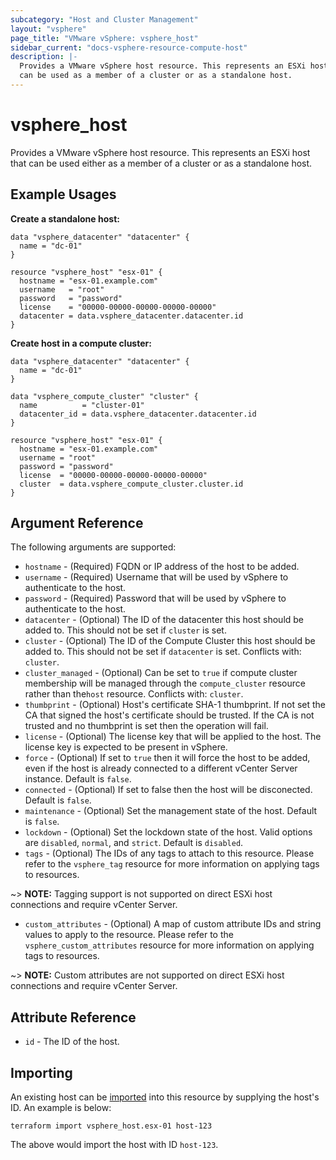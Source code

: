 ```yaml
---
subcategory: "Host and Cluster Management"
layout: "vsphere"
page_title: "VMware vSphere: vsphere_host"
sidebar_current: "docs-vsphere-resource-compute-host"
description: |-
  Provides a VMware vSphere host resource. This represents an ESXi host that
  can be used as a member of a cluster or as a standalone host.
---
```


# vsphere\_host

Provides a VMware vSphere host resource. This represents an ESXi host that
can be used either as a member of a cluster or as a standalone host.

## Example Usages

**Create a standalone host:**

```hcl
data "vsphere_datacenter" "datacenter" {
  name = "dc-01"
}

resource "vsphere_host" "esx-01" {
  hostname = "esx-01.example.com"
  username   = "root"
  password   = "password"
  license    = "00000-00000-00000-00000-00000"
  datacenter = data.vsphere_datacenter.datacenter.id
}
```

**Create host in a compute cluster:**

```hcl
data "vsphere_datacenter" "datacenter" {
  name = "dc-01"
}

data "vsphere_compute_cluster" "cluster" {
  name          = "cluster-01"
  datacenter_id = data.vsphere_datacenter.datacenter.id
}

resource "vsphere_host" "esx-01" {
  hostname = "esx-01.example.com"
  username = "root"
  password = "password"
  license  = "00000-00000-00000-00000-00000"
  cluster  = data.vsphere_compute_cluster.cluster.id
}
```

## Argument Reference

The following arguments are supported:

* `hostname` - (Required) FQDN or IP address of the host to be added.
* `username` - (Required) Username that will be used by vSphere to authenticate
  to the host.
* `password` - (Required) Password that will be used by vSphere to authenticate
  to the host.
* `datacenter` - (Optional) The ID of the datacenter this host should
  be added to. This should not be set if `cluster` is set.
* `cluster` - (Optional) The ID of the Compute Cluster this host should
  be added to. This should not be set if `datacenter` is set. Conflicts with:
  `cluster`.
* `cluster_managed` - (Optional) Can be set to `true` if compute cluster
  membership will be managed through the `compute_cluster` resource rather
  than the`host` resource. Conflicts with: `cluster`.
* `thumbprint` - (Optional) Host's certificate SHA-1 thumbprint. If not set the
  CA that signed the host's certificate should be trusted. If the CA is not
  trusted and no thumbprint is set then the operation will fail.
* `license` - (Optional) The license key that will be applied to the host.
  The license key is expected to be present in vSphere.
* `force` - (Optional) If set to `true` then it will force the host to be added,
  even if the host is already connected to a different vCenter Server instance.
  Default is `false`.
* `connected` - (Optional) If set to false then the host will be disconected.
  Default is `false`.
* `maintenance` - (Optional) Set the management state of the host.
  Default is `false`.
* `lockdown` - (Optional) Set the lockdown state of the host. Valid options are
  `disabled`, `normal`, and `strict`. Default is `disabled`.
* `tags` - (Optional) The IDs of any tags to attach to this resource. Please
  refer to the `vsphere_tag` resource for more information on applying
  tags to resources.

~> **NOTE:** Tagging support is not supported on direct ESXi host
connections and require vCenter Server.

* `custom_attributes` - (Optional) A map of custom attribute IDs and string
  values to apply to the resource. Please refer to the
  `vsphere_custom_attributes` resource for more information on applying
  tags to resources.

~> **NOTE:** Custom attributes are not supported on direct ESXi host
connections and require vCenter Server.

## Attribute Reference

* `id` - The ID of the host.

## Importing

An existing host can be [imported][docs-import] into this resource by supplying
the host's ID. An example is below:

[docs-import]: /docs/import/index.html

```
terraform import vsphere_host.esx-01 host-123
```

The above would import the host with ID `host-123`.
